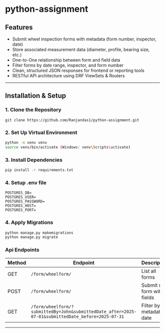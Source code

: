 # python-assignment

## Features

- Submit wheel inspection forms with metadata (form number, inspector, date)
- Store associated measurement data (diameter, profile, bearing size, etc.)
- One-to-One relationship between form and field data
- Filter forms by date range, inspector, and form number
- Clean, structured JSON responses for frontend or reporting tools
- RESTful API architecture using DRF ViewSets & Routers

---

## Installation & Setup

### 1. Clone the Repository

```
git clone https://github.com/Ranjandas1/python-assignment.git
```

### 2. Set Up Virtual Environment

```bash
python -m venv venv
source venv/bin/activate (Windows: venv\Scripts\activate)
```

### 3. Install Dependencies

```bash
pip install -r requirements.txt
```

### 4. Setup .env file

```
POSTGRES_DB=
POSTGRES_USER=
POSTGRES_PASSWORD=
POSTGRES_HOST=
POSTGRES_PORT=
```

### 4. Apply Migrations

```bash
python manage.py makemigrations
python manage.py migrate
```

### Api Endpoints

| Method | Endpoint                                                                                           | Description                 |
| ------ | -------------------------------------------------------------------------------------------------- | --------------------------- |
| GET    | `/form/wheelform/`                                                                                 | List all forms              |
| POST   | `/form/wheelform/`                                                                                 | Submit new form with fields |
| GET    | `/form/wheelform/?submittedBy=John&submittedDate_after=2025-07-01&submittedDate_before=2025-07-31` | Filter by metadata & date   |

---
